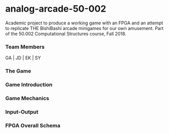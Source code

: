 # analog-arcade-50-002

Academic project to produce a working game with an FPGA and an attempt to replicate THE BishiBashi arcade minigames for our own amusement.
Part of the 50.002 Computational Structures course, Fall 2018.

### Team Members
GA | JD | EK | SY

### The Game

### Game Introduction

### Game Mechanics

### Input-Output

### FPGA Overall Schema
